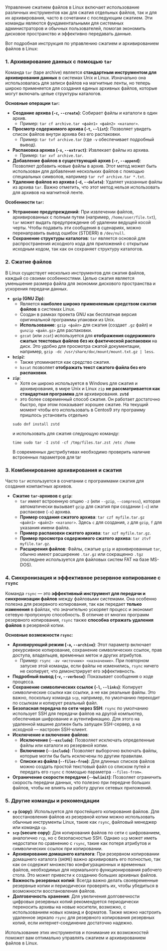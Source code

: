 Управление сжатием файлов в Linux включает использование различных инструментов как для сжатия отдельных файлов, так и для их архивирования, часто в сочетании с последующим сжатием. Эти команды являются фундаментальными для системных администраторов и обычных пользователей, помогая экономить дисковое пространство и эффективно передавать данные.

Вот подробная инструкция по управлению сжатием и архивированием файлов в Linux:

### 1. Архивирование данных с помощью `tar`

Команда `tar` (tape archive) является **стандартным инструментом для архивирования данных** в системах Unix и Linux. Изначально она использовалась для записи файлов на магнитные ленты, но теперь широко применяется для создания единых архивных файлов, которые могут включать целые структуры каталогов.

**Основные операции `tar`:**
*   **Создание архива (`-c`, `--create`)**: Собирает файлы и каталоги в один архив.
    *   Пример: `tar cf archive.tar <файл1> <файл2> <каталог>`.
*   **Просмотр содержимого архива (`-t`, `--list`)**: Позволяет увидеть список файлов внутри архива без его распаковки.
    *   Пример: `tar tvf archive.tar` (где `-v` обеспечивает подробный вывод).
*   **Распаковка архива (`-x`, `--extract`)**: Извлекает файлы из архива.
    *   Пример: `tar xvf archive.tar`.
*   **Добавление файлов в существующий архив (`-r`, `--append`)**: Позволяет добавить новые файлы в архив. Этот метод может быть использован для добавления нескольких файлов с помощью специальных символов, например `tar rvf archive.tar *.txt`.
*   **Удаление файлов из архива (`-d`, `--delete`)**: Удаляет указанные файлы из архива `tar`. Важно отметить, что этот метод нельзя использовать для архивов на магнитной ленте.

**Особенности `tar`:**
*   **Устранение предупреждений**: При извлечении файлов, архивированных с полным путем (например, `/home/user/file.txt`), `tar` может выдать предупреждение об удалении ведущей косой черты. Чтобы подавить эти сообщения в сценариях, можно перенаправить вывод ошибок (STDERR) в `/dev/null`.
*   **Сохранение структуры каталогов**: `tar` является основой для распространения исходного кода для приложений с открытым исходным кодом, так как он сохраняет структуру каталогов.

### 2. Сжатие файлов

В Linux существует несколько инструментов для сжатия файлов, каждый со своими особенностями. Целью сжатия является уменьшение размера файла для экономии дискового пространства и ускорения передачи данных.

*   **`gzip` (GNU Zip)**:
    *   Является **наиболее широко применяемым средством сжатия файлов** в системах Linux.
    *   Создан в рамках проекта GNU как бесплатная версия оригинальной программы упаковки из Unix.
    *   **Использование**: `gzip <файл>` для сжатия (создает `.gz` файл) и `gunzip <файл.gz>` для распаковки.
    *   `gzcat` (или `zcat`) используется для **отображения содержимого сжатых текстовых файлов без их фактической распаковки** на диск. Это удобно для просмотра сжатой документации, например, `gzip -dc /usr/share/doc/mount/mount.txt.gz | less`.
*   **`bzip2`**:
    *   Также упоминается как средство сжатия.
    *   `bzcat` позволяет **отображать текст сжатого файла без его распаковки**.
*   **`zip`**:
    *   Хотя он широко используется в Windows для сжатия и архивирования, в мире Unix и Linux `zip` **не рассматривается как стандартная программа** для архивирования.
    **`zstd`**
    *   это более современный способ сжатия. Он работает достаточно быстро, при этом показывает хорошее сжатие.  На текущий момент чтобы его использовать в Centos9 эту программу пришлось установить отдельно
    ```
    sudo dnf install zstd
    ```
     и использовать для сжатия следующую команду:
    ```
    time sudo tar -I zstd -cf /tmp/files.tar.zst /etc /home
    ```
    В современных дистрибутивах необходимо проверить наличие встроенных параметров для tar
    
### 3. Комбинирование архивирования и сжатия

Часто `tar` используется в сочетании с программами сжатия для создания компактных архивов.

*   **Сжатие `tar`-архивов с `gzip`**:
    *   `tar` имеет встроенную опцию `-z` (или `--gzip`, `--compress`), которая автоматически вызывает `gzip` для сжатия при создании (`-c`) или распаковке (`-x`) архива.
    *   **Пример создания сжатого архива**: `tar czf myfile.tar.gz <файл1> <файл2> <каталог>`. Здесь `c` для создания, `z` для `gzip`, `f` для указания имени файла.
    *   **Пример распаковки сжатого архива**: `tar xzf myfile.tar.gz`.
    *   **Пример просмотра содержимого сжатого архива**: `tar ztvf myfile.tar.gz`.
    *   **Расширения файлов**: Файлы, сжатые `gzip` и архивированные `tar`, обычно имеют расширение `.tar.gz` или сокращенно `.tgz` (последнее используется для файловых систем FAT на базе MS-DOS).

### 4. Синхронизация и эффективное резервное копирование с `rsync`

Команда `rsync` — это **эффективный инструмент для передачи и синхронизации файлов** между файловыми системами. Она особенно полезна для резервного копирования, так как передает **только изменения** в файлах, что значительно ускоряет процесс и экономит сетевую пропускную способность. В отличие от многих программ резервного копирования, `rsync` также **способна отражать удаления файлов** в резервной копии.

**Основные возможности `rsync`:**
*   **Архивирующий режим (`-a`, `--archive`)**: Этот параметр включает рекурсивное копирование, сохранение символических ссылок, прав доступа, владельцев, временных меток и других атрибутов.
    *   Пример: `rsync -av <источник> <назначение>`. При повторном запуске этой команды, если файлы не изменились, `rsync` ничего не скопирует, что демонстрирует его эффективность.
*   **Подробный вывод (`-v`, `--verbose`)**: Показывает сообщения о ходе процесса.
*   **Сохранение символических ссылок (`-l`, `--links`)**: Копирует символические ссылки как ссылки, а не как реальные файлы. Это важно, поскольку команда `scp`, например, по умолчанию переходит по ссылкам и копирует реальный файл.
*   **Безопасная передача по сети через SSH**: `rsync` по умолчанию использует SSH для передачи файлов на другой компьютер, обеспечивая шифрование и аутентификацию. Для этого на удаленной машине должен быть запущен SSH-сервер, а на исходной — настроен SSH-клиент.
*   **Исключение и включение файлов**:
    *   **Исключение (`--exclude`)**: Позволяет исключать определенные файлы или каталоги из резервной копии.
    *   **Включение (`--include`)**: Позволяет выборочно включать файлы, которые могли бы быть исключены по другим правилам.
    *   **Списки из файла (`--files-from`)**: Для длинных списков файлов можно создать простой текстовый файл со списком путей и передать его `rsync` с помощью параметра `--files-from=`.
*   **Ограничение скорости передачи (`--bwlimit`)**: Позволяет ограничить скорость передачи данных, что полезно при передаче больших файлов, чтобы не влиять на работу других сетевых приложений.

### 5. Другие команды и рекомендации

*   **`cp` (copy)**: Используется для простейшего копирования файлов. Для восстановления файлов из резервной копии можно использовать обычные инструменты Linux, такие как `rsync`, файловый менеджер или команда `cp`.
*   **`scp` (secure copy)**: Для копирования файлов по сети с шифрованием, аналогично `rcp`, но с безопасностью SSH. Однако `scp` может иметь недостатки по сравнению с `rsync`, такие как потеря атрибутов и символических ссылок при копировании.
*   **Архивирование домашнего каталога**: При резервном копировании домашнего каталога (`$HOME`) важно архивировать его полностью, так как он содержит множество конфигурационных и временных файлов, необходимых для нормального функционирования рабочего стола. Это может привести к созданию больших архивных файлов.
*   **Важность резервных копий**: Всегда важно делать своевременные резервные копии и периодически проверять их, чтобы убедиться в возможности восстановления файлов.
*   **Долговечность хранения**: Для увеличения долговечности цифровых резервных копий рекомендуется периодически переносить архивы на новые носители, возможно, с использованием новых команд и форматов. Также можно настроить удаленное зеркало `rsync` для резервного копирования резервных копий, если интернет-соединение достаточно надежно.

Использование этих инструментов и понимание их возможностей поможет вам оптимально управлять сжатием и архивированием файлов в Linux.